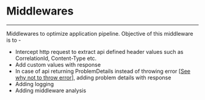 # Middlewares
---

Middlewares to optimize application pipeline. Objective of this middleware is to -
- Intercept http request to extract api defined header values such as CorrelationId, Content-Type etc.
- Add custom values with response 
- In case of api returning ProblemDetails instead of throwing error [[See why not to throw error](https://www.youtube.com/watch?v=a1ye9eGTB98&t=649s)], adding problem details with response
- Adding logging
- Adding middleware analysis 
